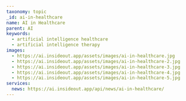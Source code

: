 ```yaml
---
taxonomy: topic
_id: ai-in-healthcare
name: AI in Healthcare
parent: AI
keywords:
  - artificial intelligence healthcare
  - artificial intelligence therapy
images:
  - https://ai.insideout.app/assets/images/ai-in-healthcare.jpg
  - https://ai.insideout.app/assets/images/ai-in-healthcare-2.jpg
  - https://ai.insideout.app/assets/images/ai-in-healthcare-3.jpg
  - https://ai.insideout.app/assets/images/ai-in-healthcare-4.jpg
  - https://ai.insideout.app/assets/images/ai-in-healthcare-5.jpg
services:
  news: https://ai.insideout.app/api/news/ai-in-healthcare/
---
```

